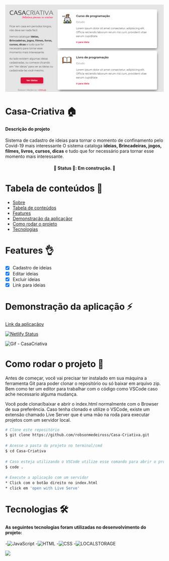![Banner - CasaCriativa](https://github.com/robsonmedeiross/Assets-git/blob/main/Banner%20-%20CasaCriativa.png)


Casa-Criativa 
🏠
=================

#### Descrição do projeto

Sistema de cadastro de ideias para tornar o momento de confinamento pelo Covid-19 mais interessante
O sistema cataloga **ideias, Brincadeiras, jogos, filmes, livros, cursos, dicas** e tudo que for necessário para tornar esse momento mais interessante.

<h4 align="center"> 
	🚧 Status 🚀: Em construção. 🚧
</h4>

Tabela de conteúdos 
🏁
=================
<!--ts-->
   * [Sobre](#Casa-Criativa)
   * [Tabela de conteúdos](#tabela-de-conteúdos)
   * [Features](#Features)
   * [Demonstração da aplicaçãor](#Demonstração-da-aplicação)
   * [Como rodar o projeto](#Como-rodar-o-projeto)
   * [Tecnologias](#tecnologias)
<!--te-->

Features 
👌
=================

- [x] Cadastro de ideias
- [x] Editar ideias
- [x] Excluir ideias
- [x] Link para ideias

Demonstração da aplicação 
⚡
=================

<p><a href="https://nostalgic-archimedes-b5fa83.netlify.app" >Link da aplicaçãoy</a></p>

[![Netlify Status](https://api.netlify.com/api/v1/badges/64777c75-9c15-4760-a6b3-4802a2a3b58a/deploy-status)](https://app.netlify.com/sites/nostalgic-archimedes-b5fa83/deploys)

![Gif - CasaCriativa](https://github.com/robsonmedeiross/Assets-git/blob/main/CasaCriativa%20-%20gif.gif)

Como rodar o projeto 
🚀
=================

<p> Antes de começar, você vai precisar ter instalado em sua máquina a ferramenta Git para poder clonar o repositório ou só baixar em arquivo zip. Bem como ter um editor para trabalhar com o código como VSCode caso ache necessario alguma mudança. </p>

<p>Você pode clonar/baixar e abrir o index.html normalmente com o Browser de sua preferência. Caso tenha clonado e utilize o VSCode, existe um extensão chamado Live Server que é uma mão na roda para executar projetos com um servidor local.</p>

```bash
# Clone este repositório
$ git clone https://github.com/robsonmedeiross/Casa-Criativa.git

# Acesse a pasta do projeto no terminal/cmd
$ cd Casa-Criativa

# Caso esteja utilizando o VSCode utilize esse comando para abrir o projeto no editor.
$ code .

# Execute a aplicação com um servidor
* Click com o botão direito no index.html 
* click em 'open with Live Serve'
```

Tecnologias 
🛠 
=================

#### As seguintes tecnologias foram utilizadas no desenvolvimento do projeto:

-![JavaScript](https://www.javascript.com/)
-![HTML](https://html.com/)
-![CSS](https://purecss.io/)
-![LOCALSTORAGE](https://developer.mozilla.org/en-US/docs/Web/API/Window/localStorage)

[<img src="https://img.shields.io/badge/LICENSE-MIT-green" />](https://github.com/robsonmedeiross/Casa-Criativa/blob/main/LICENSE)

